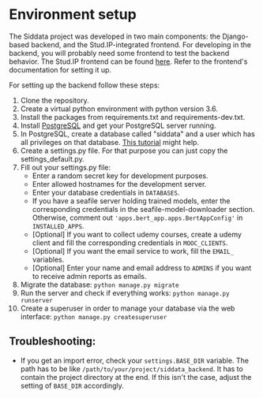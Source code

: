 # Environment setup

The Siddata project was developed in two main components: the Django-based backend, and the Stud.IP-integrated frontend. 
For developing in the backend, you will probably need some frontend to test the backend behavior. 
The Stud.IP frontend can be found [here](https://github.com/virtUOS/siddata_studip_plugin). 
Refer to the frontend's documentation for setting it up. 

For setting up the backend follow these steps:
1. Clone the repository.
2. Create a virtual python environment with python version 3.6.
3. Install the packages from requirements.txt and requirements-dev.txt.
4. Install [PostgreSQL](https://www.postgresql.org/download/) and get your PostgreSQL server running.
5. In PostgreSQL, create a database called "siddata" and a user which has all privileges on that database. [This tutorial](https://www.postgresqltutorial.com/install-postgresql-linux/) might help.
6. Create a settings.py file. For that purpose you can just copy the settings_default.py. 
7. Fill out your settings.py file:
   - Enter a random secret key for development purposes. 
   - Enter allowed hostnames for the development server.
   - Enter your database credentials in `DATABASES`.
   - If you have a seafile server holding trained models, enter the corresponding credentials in the seafile-model-downloader section. Otherwise, comment out `'apps.bert_app.apps.BertAppConfig'` in `INSTALLED_APPS`.
   - [Optional] If you want to collect udemy courses, create a udemy client and fill the corresponding credentials in `MOOC_CLIENTS`.
   - [Optional] If you want the email service to work, fill the `EMAIL_` variables. 
   - [Optional] Enter your name and email address to `ADMINS` if you want to receive admin reports as emails.
8. Migrate the database: `python manage.py migrate`
9. Run the server and check if everything works: `python manage.py runserver`
10. Create a superuser in order to manage your database via the web interface: `python manage.py createsuperuser`

## Troubleshooting:
- If you get an import error, check your `settings.BASE_DIR` variable. The path has to be like `/path/to/your/project/siddata_backend`. It has to contain the project directory at the end. If this isn't the case, adjust the setting of `BASE_DIR` accordingly.
